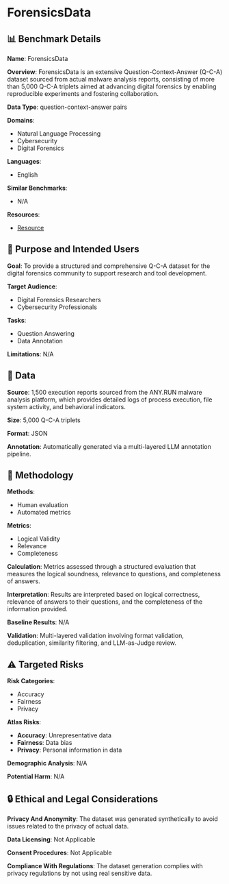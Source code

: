 # ForensicsData

## 📊 Benchmark Details

**Name**: ForensicsData

**Overview**: ForensicsData is an extensive Question-Context-Answer (Q-C-A) dataset sourced from actual malware analysis reports, consisting of more than 5,000 Q-C-A triplets aimed at advancing digital forensics by enabling reproducible experiments and fostering collaboration.

**Data Type**: question-context-answer pairs

**Domains**:
- Natural Language Processing
- Cybersecurity
- Digital Forensics

**Languages**:
- English

**Similar Benchmarks**:
- N/A

**Resources**:
- [Resource](https://arxiv.org/abs/2509.05331)

## 🎯 Purpose and Intended Users

**Goal**: To provide a structured and comprehensive Q-C-A dataset for the digital forensics community to support research and tool development.

**Target Audience**:
- Digital Forensics Researchers
- Cybersecurity Professionals

**Tasks**:
- Question Answering
- Data Annotation

**Limitations**: N/A

## 💾 Data

**Source**: 1,500 execution reports sourced from the ANY.RUN malware analysis platform, which provides detailed logs of process execution, file system activity, and behavioral indicators.

**Size**: 5,000 Q-C-A triplets

**Format**: JSON

**Annotation**: Automatically generated via a multi-layered LLM annotation pipeline.

## 🔬 Methodology

**Methods**:
- Human evaluation
- Automated metrics

**Metrics**:
- Logical Validity
- Relevance
- Completeness

**Calculation**: Metrics assessed through a structured evaluation that measures the logical soundness, relevance to questions, and completeness of answers.

**Interpretation**: Results are interpreted based on logical correctness, relevance of answers to their questions, and the completeness of the information provided.

**Baseline Results**: N/A

**Validation**: Multi-layered validation involving format validation, deduplication, similarity filtering, and LLM-as-Judge review.

## ⚠️ Targeted Risks

**Risk Categories**:
- Accuracy
- Fairness
- Privacy

**Atlas Risks**:
- **Accuracy**: Unrepresentative data
- **Fairness**: Data bias
- **Privacy**: Personal information in data

**Demographic Analysis**: N/A

**Potential Harm**: N/A

## 🔒 Ethical and Legal Considerations

**Privacy And Anonymity**: The dataset was generated synthetically to avoid issues related to the privacy of actual data.

**Data Licensing**: Not Applicable

**Consent Procedures**: Not Applicable

**Compliance With Regulations**: The dataset generation complies with privacy regulations by not using real sensitive data.
